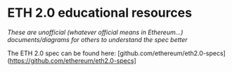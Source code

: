 # ETH 2.0 educational resources

*These are unofficial (whatever official means in Ethereum...) documents/diagrams for others to understand the spec better*

The ETH 2.0 spec can be found here: [github.com/ethereum/eth2.0-specs](https://github.com/ethereum/eth2.0-specs]


